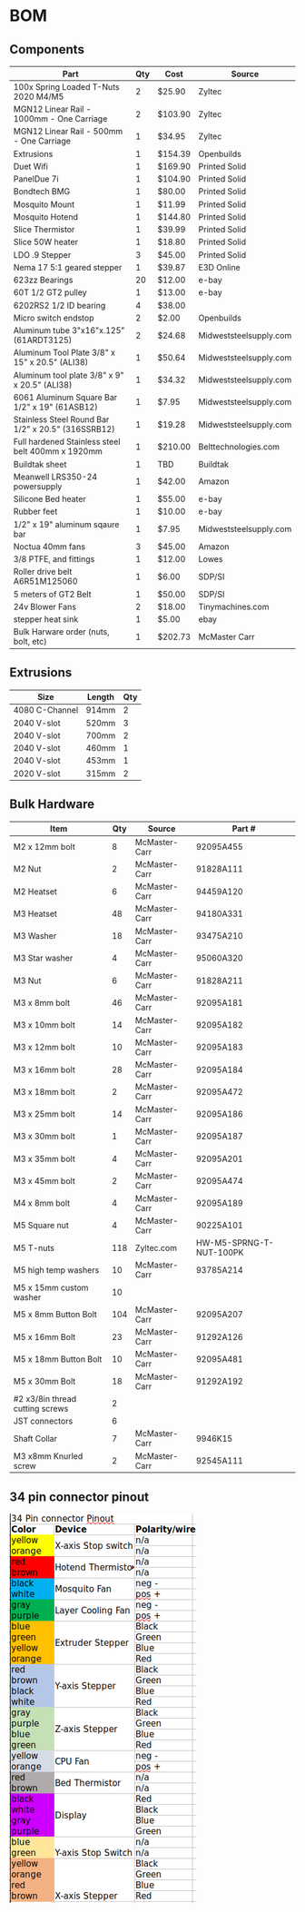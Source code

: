 # BOM
## Components
| Part                                               | Qty | Cost    | Source                 |
|----------------------------------------------------|-----|---------|------------------------|
| 100x Spring Loaded T-Nuts 2020 M4/M5               | 2   | $25.90  | Zyltec                 |
| MGN12 Linear Rail - 1000mm - One Carriage          | 2   | $103.90 | Zyltec                 |
| MGN12 Linear Rail - 500mm - One Carriage           | 1   | $34.95  | Zyltec                 |
| Extrusions                                         | 1   | $154.39 | Openbuilds             |
| Duet Wifi                                          | 1   | $169.90 | Printed Solid          |
| PanelDue 7i                                        | 1   | $104.90 | Printed Solid          |
| Bondtech BMG                                       | 1   | $80.00  | Printed Solid          |
| Mosquito Mount                                     | 1   | $11.99  | Printed Solid          |
| Mosquito Hotend                                    | 1   | $144.80 | Printed Solid          |
| Slice Thermistor                                   | 1   | $39.99  | Printed Solid          |
| Slice 50W heater                                   | 1   | $18.80  | Printed Solid          |
| LDO .9 Stepper                                     | 3   | $45.00  | Printed Solid          |
| Nema 17 5:1 geared stepper                         | 1   | $39.87  | E3D Online             |
| 623zz Bearings                                     | 20  | $12.00  | e-bay                  |
| 60T 1/2 GT2 pulley                                 | 1   | $13.00  | e-bay                  |
| 6202RS2 1/2 ID bearing                             | 4   | $38.00  |                        |
| Micro switch endstop                               | 2   | $2.00   | Openbuilds             |
| Aluminum tube 3"x16"x.125" (61ARDT3125)            | 2   | $24.68  | Midweststeelsupply.com |
| Aluminum Tool Plate 3/8" x 15" x 20.5" (ALI38)     | 1   | $50.64  | Midweststeelsupply.com |
| Aluminum tool plate 3/8" x 9" x 20.5" (ALI38)      | 1   | $34.32  | Midweststeelsupply.com |
| 6061 Aluminum Square Bar 1/2" x 19" (61ASB12)      | 1   | $7.95   | Midweststeelsupply.com |
| Stainless Steel Round Bar 1/2" x 20.5" (316SSRB12) | 1   | $19.28  | Midweststeelsupply.com |
| Full hardened Stainless steel belt 400mm x 1920mm  | 1   | $210.00 | Belttechnologies.com   |
| Buildtak sheet                                     | 1   | TBD     | Buildtak               |
| Meanwell LRS350-24 powersupply                     | 1   | $42.00  | Amazon                 |
| Silicone Bed heater                                | 1   | $55.00  | e-bay                  |
| Rubber feet                                        | 1   | $10.00  | e-bay                  |
| 1/2" x 19" aluminum sqaure bar                     | 1   | $7.95   | Midweststeelsupply.com |
| Noctua 40mm fans                                   | 3   | $45.00  | Amazon                 |
| 3/8 PTFE, and fittings                             | 1   | $12.00  | Lowes                  |
| Roller drive belt A6R51M125060                     | 1   | $6.00   | SDP/SI                 |
| 5 meters of GT2 Belt                               | 1   | $50.00  | SDP/SI                 |
| 24v Blower Fans                                    | 2   | $18.00  | Tinymachines.com       |
| stepper heat sink                                  | 1   | $5.00   | ebay                   |
| Bulk Harware order (nuts, bolt, etc)               | 1   | $202.73 | McMaster Carr          |

## Extrusions
| Size           | Length | Qty |
|----------------|--------|-----|
| 4080 C-Channel | 914mm  | 2   |
| 2040 V-slot    | 520mm  | 3   |
| 2040 V-slot    | 700mm  | 2   |
| 2040 V-slot    | 460mm  | 1   |
| 2040 V-slot    | 453mm  | 1   |
| 2020 V-slot    | 315mm  | 2   |


## Bulk Hardware
| Item                            | Qty | Source        | Part #                  | 
|---------------------------------|-----|---------------|-------------------------| 
| M2 x 12mm bolt                  | 8   | McMaster-Carr | 92095A455               | 
| M2 Nut                          | 2   | McMaster-Carr | 91828A111               | 
| M2 Heatset                      | 6   | McMaster-Carr | 94459A120               | 
| M3 Heatset                      | 48  | McMaster-Carr | 94180A331               | 
| M3 Washer                       | 18  | McMaster-Carr | 93475A210               | 
| M3 Star washer                  | 4   | McMaster-Carr | 95060A320               | 
| M3 Nut                          | 6   | McMaster-Carr | 91828A211               | 
| M3 x 8mm bolt                   | 46  | McMaster-Carr | 92095A181               | 
| M3 x 10mm bolt                  | 14  | McMaster-Carr | 92095A182               | 
| M3 x 12mm bolt                  | 10  | McMaster-Carr | 92095A183               | 
| M3 x 16mm bolt                  | 28  | McMaster-Carr | 92095A184               | 
| M3 x 18mm bolt                  | 2   | McMaster-Carr | 92095A472               | 
| M3 x 25mm bolt                  | 14  | McMaster-Carr | 92095A186               | 
| M3 x 30mm bolt                  | 1   | McMaster-Carr | 92095A187               | 
| M3 x 35mm bolt                  | 4   | McMaster-Carr | 92095A201               | 
| M3 x 45mm bolt                  | 2   | McMaster-Carr | 92095A474               | 
| M4 x 8mm bolt                   | 4   | McMaster-Carr | 92095A189               | 
| M5 Square nut                   | 4   | McMaster-Carr | 90225A101               | 
| M5 T-nuts                       | 118 | Zyltec.com    | HW-M5-SPRNG-T-NUT-100PK | 
| M5 high temp washers            | 10  | McMaster-Carr | 93785A214               | 
| M5 x 15mm custom washer         | 10  |               |                         | 
| M5 x 8mm Button Bolt            | 104 | McMaster-Carr | 92095A207               | 
| M5 x 16mm Bolt                  | 23  | McMaster-Carr | 91292A126               | 
| M5 x 18mm Button Bolt           | 10  | McMaster-Carr | 92095A481               | 
| M5 x 30mm Bolt                  | 18  | McMaster-Carr | 91292A192               | 
| #2 x3/8in thread cutting screws | 2   |               |                         | 
| JST connectors                  | 6   |               |                         | 
| Shaft Collar                    | 7   | McMaster-Carr | 9946K15                 | 
| M3 x8mm Knurled screw           | 2   | McMaster-Carr | 92545A111               | 

## 34 pin connector pinout
![pinout](34_pin_connector_pinout.png)